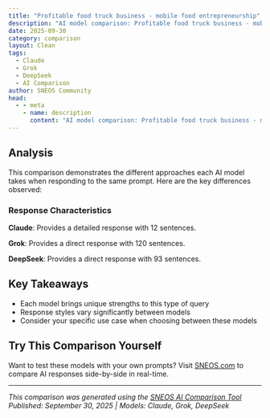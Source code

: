 ```yaml
---
title: "Profitable food truck business - mobile food entrepreneurship"
description: "AI model comparison: Profitable food truck business - mobile food entrepreneurship..."
date: 2025-09-30
category: comparison
layout: Clean
tags:
  - Claude
  - Grok
  - DeepSeek
  - AI Comparison
author: SNEOS Community
head:
  - - meta
    - name: description
      content: "AI model comparison: Profitable food truck business - mobile food entrepreneurship..."
---
```


<ChatComparison
  title="Profitable food truck business - mobile food entrepreneurship"
  prompt="Profitable food truck business - mobile food entrepreneurship"
  :responses='{
    "Claude": "# Profitable Food Truck Business Guide\n\n## Market Analysis \u0026 Opportunity\n\n**Industry Growth**\n- Food truck industry valued at $1.2\u002B billion annually\n- 7-9% annual growth rate\n- Lower startup costs than traditional restaurants ($50K-$200K vs $300K\u002B)\n- Higher profit margins (6-9% vs 3-5% for restaurants)\n\n## Business Planning Essentials\n\n### 1. Concept Development\n**Popular Profitable Niches:**\n- Gourmet burgers \u0026 sandwiches\n- Ethnic fusion cuisine\n- Healthy/organic options\n- Specialty desserts\n- Coffee \u0026 breakfast items\n- Regional specialties\n\n### 2. Financial Planning\n**Startup Costs:**\n- Used truck: $40K-$80K\n- New truck: $100K-$200K\n- Kitchen equipment: $20K-$50K\n- Permits \u0026 licenses: $1K-$5K\n- Initial inventory: $2K-$5K\n\n**Revenue Projections:**\n- Average daily sales: $500-$2,000\n- Monthly revenue: $15K-$60K\n- Net profit margin: 7-8%\n\n## Legal Requirements\n\n### Permits \u0026 Licenses\n- Business license\n- Food service license\n- Mobile vendor permit\n- Fire department permit\n- Health department certification\n- Commercial driver\u0027s license (if required)\n\n### Insurance Needs\n- General liability\n- Commercial auto\n- Workers\u0027 compensation\n- Product liability\n- Equipment coverage\n\n## Operational Strategy\n\n### 1. Location Strategy\n**High-Traffic Areas:**\n- Business districts (lunch hours)\n- College campuses\n- Construction sites\n- Events \u0026 festivals\n- Food truck parks\n- Late-night entertainment areas\n\n### 2. Menu Optimization\n**Key Principles:**\n- Limited menu (8-12 items)\n- Fast preparation times\n- High-margin items\n- Consistent quality\n- Seasonal adaptability\n\n### 3. Daily Operations\n**Typical Schedule:**\n- 6 AM: Prep \u0026 inventory\n- 11 AM - 2 PM: Lunch service\n- 2 PM - 5 PM: Restocking/prep\n- 5 PM - 9 PM: Dinner service\n- 9 PM\u002B: Cleaning \u0026 admin\n\n## Marketing \u0026 Customer Acquisition\n\n### Digital Marketing\n- Social media presence (Instagram, Facebook, TikTok)\n- Google My Business optimization\n- Food truck finder apps\n- Email marketing for regular customers\n- Website with menu \u0026 location updates\n\n### Community Engagement\n- Local event participation\n- Corporate catering contracts\n- Food truck festivals\n- Social media contests\n- Loyalty programs\n\n## Financial Management\n\n### Cost Control\n**Food Costs (25-35% of revenue):**\n- Bulk purchasing\n- Seasonal menu adjustments\n- Waste reduction strategies\n- Supplier negotiations\n\n**Operating Expenses:**\n- Fuel: $200-$500/month\n- Permits: $100-$300/month\n- Insurance: $400-$800/month\n- Maintenance: $300-$600/month\n\n### Revenue Optimization\n- Dynamic pricing strategies\n- Catering opportunities\n- Special event bookings\n- Franchise/licensing potential\n- Branded merchandise\n\n## Technology Integration\n\n### Essential Tech Tools\n- POS system with mobile payments\n- GPS tracking for customers\n- Inventory management software\n- Social media scheduling tools\n- Accounting software\n- Food truck location apps\n\n### Customer Experience\n- Order-ahead mobile apps\n- Contactless payment options\n- Real-time location updates\n- Digital loyalty programs\n- Online ordering for events\n\n## Scaling Strategies\n\n### Growth Options\n1. **Second truck**: Expand to new markets\n2. **Catering services**: Higher-margin events\n3. **Brick \u0026 mortar**: Permanent location\n4. **Franchising**: License your concept\n5. **Food delivery**: Partner with apps\n6. **Private labeling**: Retail products\n\n## Success Factors\n\n### Critical Elements\n- **Consistent quality**: Never compromise on food\n- **Strategic locations**: Know your customer traffic\n- **Efficient operations**: Minimize wait times\n- **Strong branding**: Memorable visual identity\n- **Customer service**: Build loyal following\n- **Financial discipline**: Track all metrics\n\n### Common Pitfalls to Avoid\n- Underestimating startup costs\n- Poor location selection\n- Overly complex menu\n- Inadequate marketing\n- Ignoring permits/regulations\n- Insufficient cash flow planning",
    "Grok": "Starting a profitable food truck business is an exciting venture in mobile food entrepreneurship. With lower overhead costs compared to traditional restaurants, flexibility in location, and the ability to tap into trendy food scenes, food trucks can be a lucrative business if planned and executed well. Below is a comprehensive guide to building a successful and profitable food truck business.\n\n---\n\n### 1. **Market Research and Concept Development**\n   - **Identify Your Target Audience**: Understand who your customers are\u2014office workers, college students, event-goers, or late-night crowds. Tailor your menu and marketing to their preferences.\n   - **Analyze Local Competition**: Research existing food trucks and restaurants in your area. Identify gaps in the market (e.g., vegan options, ethnic cuisine, or unique desserts) that you can fill.\n   - **Choose a Unique Concept**: Stand out with a memorable concept or niche. Examples include gourmet tacos, artisanal burgers, fusion cuisine, or healthy bowls. Your concept should be simple to execute in a small space but appealing to a wide audience.\n   - **Seasonal and Trend Awareness**: Stay updated on food trends (e.g., plant-based diets, sustainability) and seasonal demands to keep your menu relevant.\n\n---\n\n### 2. **Business Planning**\n   - **Create a Business Plan**: Outline your goals, target market, menu, pricing strategy, startup costs, funding sources, and revenue projections. A solid plan will guide your decisions and help secure funding if needed.\n   - **Budgeting and Startup Costs**: Initial costs include:\n     - Food truck purchase or rental (new trucks range from $50,000 to $150,000; used trucks are cheaper at $10,000 to $50,000).\n     - Kitchen equipment (grills, fryers, refrigerators, etc.).\n     - Permits and licenses ($500\u2013$5,000 depending on the location).\n     - Initial inventory and supplies.\n     - Branding and marketing (logo, signage, social media).\n     - Insurance (liability, vehicle, and property insurance).\n   - **Funding Options**: Consider personal savings, small business loans, crowdfunding, or investors to finance your food truck.\n   - **Profit Margin Goals**: Aim for a food cost percentage of 25\u201335% of sales. Track all expenses (fuel, maintenance, labor) to ensure profitability.\n\n---\n\n### 3. **Legal Requirements and Permits**\n   - **Business License**: Register your food truck as a legal entity (e.g., LLC or sole proprietorship) to protect personal assets and comply with local regulations.\n   - **Health and Safety Permits**: Obtain necessary health department permits and ensure compliance with food safety regulations (e.g., ServSafe certification for food handling).\n   - **Parking and Zoning Permits**: Research local laws regarding where food trucks can operate. Some cities have designated zones or require permits for specific locations.\n   - **Vehicle Compliance**: Ensure your truck meets Department of Motor Vehicles (DMV) and local health department standards for commercial food preparation.\n   - **Insurance**: Get general liability insurance, auto insurance for the truck, and workers\u2019 compensation if you hire employees.\n\n---\n\n### 4. **Menu Planning and Pricing**\n   - **Keep It Simple**: Focus on a limited menu (5\u20137 items) to streamline operations, reduce waste, and maintain quality. Ensure items are quick to prepare in a small kitchen.\n   - **Source Ingredients Wisely**: Partner with local suppliers for fresh, cost-effective ingredients. Bulk purchasing can reduce costs.\n   - **Price for Profit**: Account for food costs, labor, and overhead when setting prices. Prices should be competitive yet profitable\u2014typically $5\u2013$15 per item depending on your market.\n   - **Offer Versatility**: Include vegetarian, vegan, or gluten-free options to cater to diverse dietary needs.\n\n---\n\n### 5. **Branding and Marketing**\n   - **Create a Memorable Brand**: Develop a catchy name, logo, and truck design that reflects your concept. A visually appealing truck can attract customers.\n   - **Leverage Social Media**: Use platforms like Instagram, Twitter, and TikTok to announce locations, post drool-worthy food photos, and engage with customers. Live updates on your location are crucial for a mobile business.\n   - **Build a Website**: A simple site with your menu, schedule, and contact info helps customers find you. Include online ordering if possible.\n   - **Loyalty Programs and Promotions**: Offer discounts for repeat customers or run specials during slow hours to boost sales.\n   - **Collaborate Locally**: Partner with local events, breweries, or businesses to increase visibility and attract crowds.\n\n---\n\n### 6. **Operational Efficiency**\n   - **Optimize Workflow**: Design your truck layout for efficiency\u2014minimize movement and ensure equipment is within reach. Train staff to work quickly during peak hours.\n   - **Inventory Management**: Track stock daily to avoid over-ordering or running out of popular items. Use POS (point-of-sale) systems to monitor sales and inventory.\n   - **Staffing**: Start with a small team (2\u20133 people per shift) and train them for multiple roles (cooking, cashier, customer service). Hire reliable and friendly staff to enhance customer experience.\n   - **Maintenance**: Regularly maintain your truck to avoid costly breakdowns. Budget for fuel, oil changes, and kitchen equipment repairs.\n\n---\n\n### 7. **Location and Scheduling**\n   - **Strategic Locations**: Position your truck in high-traffic areas like business districts during lunch hours, near universities, or at events and festivals. Rotate locations to test demand.\n   - **Event Participation**: Cater at weddings, corporate events, or local festivals for higher revenue. These often require booking in advance and may come with additional fees.\n   - **Weather Considerations**: Plan for seasonal changes\u2014offer hot drinks in winter or refreshing options in summer. Have a backup plan for bad weather (e.g., indoor markets).\n   - **Operating Hours**: Focus on peak times (lunch, dinner, late-night) based on your target market. Avoid overworking staff or burning out resources during slow periods.\n\n---\n\n### 8. **Technology and Tools**\n   - **POS Systems**: Use mobile POS systems like Square or Toast for fast transactions, sales tracking, and customer data collection.\n   - **Online Ordering and Delivery**: Partner with apps like Uber Eats or DoorDash to expand your reach, especially during off-hours or for catering orders.\n   - **Scheduling Apps**: Use tools like Truckster or Roaming Hunger to share your location and connect with customers looking for food trucks.\n\n---\n\n### 9. **Customer Experience**\n   - **Speed and Quality**: Ensure quick service without compromising on food quality. Long wait times can deter repeat customers.\n   - **Engagement**: Interact with customers, ask for feedback, and build a friendly rapport to create a loyal following.\n   - **Cleanliness**: Maintain a spotless truck and visible hygiene practices to build trust with customers.\n\n---\n\n### 10. **Financial Management and Growth**\n   - **Track Finances**: Use accounting software (e.g., QuickBooks) to monitor income, expenses, and profits. Regularly review costs to identify areas for savings.\n   - **Reinvest Profits**: Use earnings to upgrade equipment, improve branding, or expand to a second truck once you\u2019ve established a strong customer base.\n   - **Diversify Revenue**: Offer catering services, sell branded merchandise (e.g., T-shirts, sauces), or collaborate with local businesses to create additional income streams.\n   - **Seasonal Adjustments**: Adapt your menu or schedule based on holidays, festivals, or slow periods to maximize revenue.\n\n---\n\n### Key Tips for Profitability\n- **Minimize Waste**: Plan portions carefully and repurpose leftovers (e.g., turning unsold ingredients into specials).\n- **Build a Following**: Consistent quality, excellent service, and strong branding turn first-time buyers into regulars.\n- **Stay Flexible**: Be willing to pivot\u2014change locations, menu items, or hours based on what works best for your business.\n- **Network**: Join food truck associations or local business groups for support, advice, and event opportunities.\n\n---\n\n### Potential Challenges and Solutions\n- **High Competition**: Differentiate with a unique menu or exceptional service. Focus on niche markets or underserved areas.\n- **Regulations**: Stay informed about local laws and build relationships with city officials to avoid fines or shutdowns.\n- **Weather and Seasonality**: Diversify with indoor events or delivery during bad weather. Adjust menus seasonally.\n- **Maintenance Costs**: Budget for unexpected repairs and prioritize preventive maintenance.\n\n---\n\n### Expected Earnings\n- Food trucks can generate $20,000\u2013$50,000 in monthly revenue in a good market, with net profits of 10\u201320% after expenses ($2,000\u2013$10,000 per month).\n- Success depends on location, concept, and operational efficiency. It may take 6\u201312 months to turn a consistent profit as you build a customer base.\n\n---\n\n### Inspiration and Trends for 2023\u20132024\n- **Sustainable Practices**: Use eco-friendly packaging and locally sourced ingredients to appeal to environmentally conscious customers.\n- **Ethnic and Fusion Cuisine**: Experiment with global flavors or hybrid dishes (e.g., Korean BBQ tacos).\n- **Health-Conscious Menus**: Offer low-calorie, gluten-free, or plant-based options to cater to health trends.\n- **Tech Integration**: Incorporate contactless payments and social media-driven marketing for a modern customer experience.\n\n---\n\nStarting a food truck business requires hard work, creativity, and adaptability, but with the right strategy, it can be a highly profitable venture in mobile food entrepreneurship. Focus on a strong concept, excellent customer service, and smart financial management to turn your food truck into a thriving business. If you have a specific cuisine or location in mind, let me know, and I can provide more tailored advice!",
    "DeepSeek": "Of course. A profitable food truck business is an exciting and attainable goal, but it\u0027s far more than just cooking good food in a vehicle. It\u0027s a dynamic blend of culinary skill, strategic business planning, and relentless marketing.\n\nHere is a comprehensive guide to building a profitable mobile food entrepreneurship venture.\n\n### Phase 1: The Foundation - Strategy \u0026 Planning\n\nThis is the most critical phase. Rushing this is the #1 reason food trucks fail.\n\n**1. Develop a Killer Concept:**\nYour concept is your identity. It needs to be unique, scalable, and profitable.\n*   **Niche Down:** Don\u0027t be \u0022a food truck.\u0022 Be \u0022the best Korean-Mexican fusion taco truck\u0022 or \u0022the gourmet grilled cheese truck with artisanal ingredients.\u0022\n*   **Solve a Problem:** Offer something the local area lacks. Are there office parks with no good lunch options? A nightlife area with no late-night eats?\n*   **Passion \u002B Profitability:** You must love your concept, but it also needs to have a strong **food cost** (ideally 25-35% of the menu price).\n\n**2. Create a Bulletproof Business Plan:**\nTreat this like you\u0027re pitching to a bank (because you might be).\n*   **Executive Summary:** Your mission, vision, and what makes you unique.\n*   **Market Analysis:** Who are your customers? Who are your competitors (other trucks, brick-and-mortar restaurants)?\n*   **Menu \u0026 Pricing:** A focused menu (5-7 items is ideal) with calculated food costs and competitive pricing.\n*   **Marketing Strategy:** How will you get customers? (More on this below).\n*   **Financial Projections:**\n    *   **Startup Costs:** Truck purchase/lease, commissary kitchen fees, permits/licenses, insurance, initial inventory, branding/wrap.\n    *   **Operating Costs:** Fuel, propane, labor, food supplies, commissary fees, loan payments, marketing.\n    *   **Revenue Forecast:** Be realistic. How many customers per day? What\u0027s the average ticket price?\n\n**3. Secure Financing:**\n*   **Personal Savings:** The most common source.\n*   **Small Business Loans:** SBA loans are a great option.\n*   **Investors:** Friends, family, or angel investors.\n*   **Crowdfunding:** Can also serve as a powerful marketing tool.\n\n**4. Legal \u0026 Administrative Setup:**\nThis is the unsexy but essential part.\n*   **Business Structure:** LLC (Limited Liability Company) is highly recommended to protect your personal assets.\n*   **Permits \u0026 Licenses:** This is a maze. You will likely need:\n    *   Business License\n    *   Seller\u0027s Permit (for sales tax)\n    *   Food Service License/Health Department Permit\n    *   Fire Department Permit (for your propane/gas)\n    *   **Vehicle Permit:** Specific to a mobile food facility.\n*   **Commissary Agreement:** Most health departments require you to operate out of a licensed commercial kitchen for prep, cleaning, and waste disposal. You rent space by the day or month.\n*   **Insurance:** Commercial Auto, General Liability, and Worker\u0027s Comp if you have employees.\n\n---\n\n### Phase 2: The Machine - Operations \u0026 Execution\n\n**1. The Truck \u0026 Equipment:**\n*   **Buying vs. Leasing:** Buying a used, fully-equipped truck is a common starting point. Leasing can preserve capital.\n*   **Inspection is Key:** Have a mechanic AND a commercial kitchen technician inspect any truck before you buy.\n*   **Essential Equipment:** Grills, flattops, fryers, refrigerators, freezers, hot-holding units, a powerful generator, and a POS (Point of Sale) system like Square or Toast.\n\n**2. Sourcing \u0026 Food Cost Control:**\n*   **Build Supplier Relationships:** Find reliable distributors for your core ingredients. Consider local farms for produce to enhance your brand story.\n*   **Portion Control:** Use scoops, scales, and tools to ensure every serving is identical. This is non-negotiable for profitability.\n*   **Inventory Management:** Track everything that comes in and goes out. Conduct weekly inventory to identify shrinkage (theft/waste).\n\n**3. The Menu \u0026 The Customer Experience:**\n*   **Speed \u0026 Efficiency:** Design your menu for speed. A long wait time can kill your reputation.\n*   **The \u0022Signature Item\u0022:** Have one must-try item that people line up for.\n*   **Upselling:** Train your staff (or yourself) to ask, \u0022Would you like a drink or fries with that?\u0022\n*   **Presentation:** Food that looks good in photos is free marketing.\n\n---\n\n### Phase 3: The Hustle - Marketing \u0026 Growth\n\nA food truck without a marketing plan is just a lonely kitchen on wheels.\n\n**1. Digital Presence is Everything:**\n*   **Google My Business:** This is your #1 tool. Make sure your location, hours, and menu are always updated.\n*   **Social Media (Instagram, TikTok, Facebook):**\n    *   **Post Your Location Daily:** Use the story feature with a map link.\n    *   **Mouth-Watering Photos \u0026 Videos:** Show the sizzle, the cheese pull, the happy customers.\n    *   **Engage:** Respond to every comment and message.\n*   **Website:** A simple, mobile-friendly site with your menu, schedule, and a way to contact you for catering.\n\n**2. Location, Location, Location:**\n*   **Foot Traffic:** Office parks, universities, construction sites, breweries, and festivals.\n*   **Partnerships:** Form relationships with breweries, wineries, and corporate offices for regular gigs.\n*   **Food Truck Pods:** Many cities have lots where multiple trucks gather, creating a destination.\n\n**3. Build a Loyal Following:**\n*   **Loyalty Programs:** \u0022Buy 9 items, get the 10th free\u0022 via a digital punch card.\n*   **Email/SMS List:** Collect emails for a weekly \u0022Where\u0027s the Truck?\u0022 newsletter.\n*   **Catering:** This is where the real money is. Offer your services for office lunches, weddings, and private parties. The margins are much higher.\n\n---\n\n### The Profitability Equation: Key Metrics to Track\n\n*   **Average Ticket Price:** The average amount each customer spends. How can you increase it?\n*   **Customers Per Hour:** How efficient is your service?\n*   **Food Cost Percentage:** (Cost of Food Sold / Total Food Sales) x 100. Target: 25-35%.\n*   **Labor Cost Percentage:** (Total Labor Cost / Total Sales) x 100. Target: 20-30%.\n*   **Prime Cost (Food \u002B Labor):** This is your most important number. Keep it below 60%.\n\n**Example of a Daily Profit Snapshot:**\n\n*   **Sales:** $1,200\n*   **Food Cost (30%):** -$360\n*   **Labor Cost (25%):** -$300\n*   **Truck Payment/Fees:** -$100\n*   **Fuel/Propane:** -$40\n*   **Other (Marketing, etc.):** -$50\n*   **Daily Pre-Tax Profit:** $350\n\n### Final Word of Advice\n\n**Start Small, Think Big.** The romance of the food truck is real, but the reality is long hours, mechanical breakdowns, and weather-dependent sales. Your success will hinge on your preparation, your resilience, and your ability to connect with your customers one great meal at a time.\n\nIt\u0027s not an easy path, but for the right entrepreneur, it\u0027s an incredibly rewarding one. Good luck"
  }'
  published-date="16:33"
/>

## Analysis

This comparison demonstrates the different approaches each AI model takes when responding to the same prompt. Here are the key differences observed:

### Response Characteristics

**Claude**: Provides a detailed response with 12 sentences. 

**Grok**: Provides a direct response with 120 sentences. 

**DeepSeek**: Provides a direct response with 93 sentences. 

## Key Takeaways

- Each model brings unique strengths to this type of query
- Response styles vary significantly between models
- Consider your specific use case when choosing between these models

## Try This Comparison Yourself

Want to test these models with your own prompts? Visit [SNEOS.com](https://sneos.com) to compare AI responses side-by-side in real-time.

---

*This comparison was generated using the [SNEOS AI Comparison Tool](https://sneos.com)*
*Published: September 30, 2025 | Models: Claude, Grok, DeepSeek*
